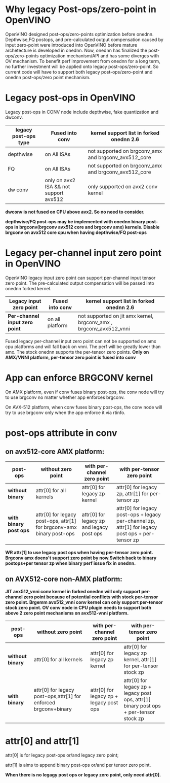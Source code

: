 # Why legacy Post-ops/zero-point in OpenVINO
OpenVINO designed post-ops/zero-points optimization before onednn. Depthwise,FQ postops, and pre-calculated output compensation caused by
input zero-point were introduced into OpenVINO before mature archetecture is developed in onednn. Now, onednn has finalized the post-ops/zero-points
optimization mechanism/API and has some diverges with OV mechanism. To benefit perf improvement from onednn for a long term, no further investment will be applied onto
legacy post-ops/zero-point. So current code will have to support both legacy post-ops/zero-point and onednn post-ops/zero point mechanism.

# Legacy post-ops in OpenVINO
Legacy post-ops in CONV node include depthwise, fake quantization and dwconv.


|legacy post-ops type                   |Fused into conv                           |kernel support list in forked onednn 2.6|
--- | --- | ---|
|depthwise                              |on All ISAs                               |not supported on brgconv_amx and brgconv_avx512_core|
|FQ                                     |on All ISAs                               |not supported on brgconv_amx and brgconv_avx512_core
|dw conv                                |only on avx2 ISA && not support avx512    |only supported on avx2 conv kernel

**dwconv is not fused on CPU above avx2. So no need to consider.**

**depthwise/FQ post-ops may be implemented with onednn binary post-ops in brgconv(brgconv avx512 core and brgconv amx) kernels. Disable brgconv on avx512 core cpu when having depthwise/FQ post-ops** 

# Legacy per-channel input zero point in OpenVINO

OpenVINO legacy input zero point can support per-channel input tensor zero point. The pre-calculated output compensation will
be passed into onednn forked kernel.

|Legacy input zero point                  |Fused into conv                 |kernel support list in forked onednn 2.6
--- | --- | ---|
|**Per-channel input zero point**             |on all platform                   |not supported on jit amx kernel, brgconv_amx , brgconv_avx512_vnni

Fused legacy per-channel input zero point can not be supported on amx cpu platforms and will fall back on vnni. The perf will be greatly lower than amx.
The stock onednn supports the per-tensor zero points. **Only on AMX/VNNI platform, per-tensor zero point is fused into conv**

# App can enforce BRGCONV kernel
On AMX platform, even if conv fuses binary post-ops, the conv node will try to use brgconv no matter whether app enforces brgconv.

On AVX-512 platform, when conv fuses binary post-ops, the conv node will try to use brgconv only when the app enforce it via rtinfo.
# post-ops attribute in conv

## on avx512-core AMX platform:

|post-ops                            |without zero point          |with per-channel zero point                     |with per-tensor zero point|
--- | --- | ---| ---|
|**without binary**   |attr[0] for all kernels      |attr[0] for legacy zp kernel   |attr[0] for legacy zp,   attr[1] for per-tensor zp|
|**with binary post ops**       |attr[0] for legacy post-ops, attr[1] for brgconv-amx binary post-ops  |attr[0] for legacy zp and legacy post ops  |attr[0] for legacy post-ops + legacy per-channel zp, attr[1] for legacy post ops + per-tensor zp|

**WR attr[1] to use legacy post ops when having per-tensor zero point. Brgconv amx doens't support zero point by now.Switch back to binary postops+per tensor zp when binary perf issue fix in onednn.**

## on AVX512-core non-AMX platform:

**JIT avx512_vnni conv kernel in forked onednn will only support per-channel zero point because of potential conflicts with stock per-tensor zero point. Brgemm avx512_vnni conv kernel
can only support per-tensor stock zero point. OV conv node in CPU plugin needs to support both above 2 zero point mechanisms on avx512-vnni platform.**

|post-ops |without zero point                       |with per-channel zero point       |with per-tensor zero point|
--- | --- | ---| ---|
|**without binary**     |attr[0] for all kernels                 |attr[0] for legacy zp kernel  |attr[0] for legacy zp kernel, attr[1] for per-tensor stock zp|
|**with binary**        |attr[0] for legacy post-ops,attr[1] for enforced brgconv+binary    |attr[0] for legacy zp + legacy post ops    |attr[0] for legacy zp + legacy post ops, attr[1] binary post ops + per-tensor stock zp|


# attr[0] and attr[1]
attr[0] is for legacy post-ops or/and legacy zero point;

attr[1] is aims to append binary post-ops or/and per tensor zero point. 

**When there is no legagy post ops or legacy zero point, only need attr[0].**